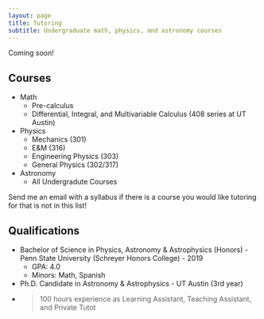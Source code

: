 ```yaml
---
layout: page
title: Tutoring
subtitle: Undergraduate math, physics, and astronomy courses
---
```


Coming soon!

## Courses

* Math
  * Pre-calculus   
  * Differential, Integral, and Multivariable Calculus (408 series at UT Austin)
* Physics
  * Mechanics (301)
  * E&M (316)
  * Engineering Physics (303)
  * General Physics (302/317)
* Astronomy
  * All Undergradute Courses

Send me an email with a syllabus if there is a course you would like tutoring for that is not in this list!

## Qualifications

* Bachelor of Science in Physics, Astronomy & Astrophysics (Honors) - Penn State University (Schreyer Honors College) - 2019
  * GPA: 4.0
  * Minors: Math, Spanish
* Ph.D. Candidate in Astronomy & Astrophysics - UT Austin (3rd year)
* >100 hours experience as Learning Assistant, Teaching Assistant, and Private Tutot
